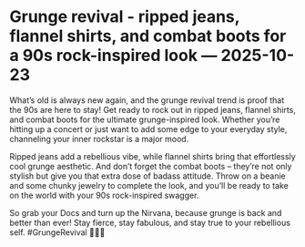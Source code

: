# Grunge revival - ripped jeans, flannel shirts, and combat boots for a 90s rock-inspired look — 2025-10-23

What’s old is always new again, and the grunge revival trend is proof that the 90s are here to stay! Get ready to rock out in ripped jeans, flannel shirts, and combat boots for the ultimate grunge-inspired look. Whether you’re hitting up a concert or just want to add some edge to your everyday style, channeling your inner rockstar is a major mood.

Ripped jeans add a rebellious vibe, while flannel shirts bring that effortlessly cool grunge aesthetic. And don’t forget the combat boots – they’re not only stylish but give you that extra dose of badass attitude. Throw on a beanie and some chunky jewelry to complete the look, and you’ll be ready to take on the world with your 90s rock-inspired swagger.

So grab your Docs and turn up the Nirvana, because grunge is back and better than ever! Stay fierce, stay fabulous, and stay true to your rebellious self. #GrungeRevival 🤘🖤✨
